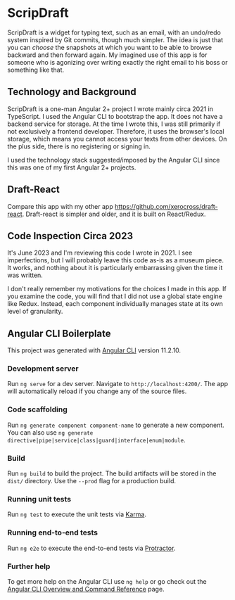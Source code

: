 # ScripDraft

ScripDraft is a widget for typing text, such as an email, with an
undo/redo system inspired by Git commits, though much simpler. The 
idea is just that you can *choose* the snapshots at which you 
want to be able to browse backward and then forward again. My imagined
use of this app is for someone who is agonizing over writing exactly 
the right email to his boss or something like that.


## Technology and Background

ScripDraft is a one-man Angular 2+ project I wrote mainly circa 2021 in 
TypeScript. I used the Angular CLI to bootstrap the app. It does not have a backend service for storage. At the time I wrote this, I was still primarily
if not exclusively a frontend developer. Therefore, it uses the
browser's local storage, which means you cannot access your texts
from other devices. On the plus side, there is no registering or signing in.

I used the technology stack suggested/imposed by the Angular CLI since
this was one of my first Angular 2+ projects.

## Draft-React

Compare this app with my other app https://github.com/xerocross/draft-react. Draft-react is simpler and older, and it is built on React/Redux.


## Code Inspection Circa 2023

It's June 2023 and I'm reviewing this code I wrote in 2021. I see
imperfections, but I will probably leave this code as-is as a museum
piece. It works, and nothing about it is particularly 
embarrassing given the time it was written.

I don't really remember my motivations for the choices I made in this
app. If you examine the code, you will find that I did not use a global
state engine like Redux. Instead, each component individually manages state at its own level of granularity.

## Angular CLI Boilerplate 

This project was generated with [Angular CLI](https://github.com/angular/angular-cli) version 11.2.10.

### Development server

Run `ng serve` for a dev server. Navigate to `http://localhost:4200/`. The app will automatically reload if you change any of the source files.

### Code scaffolding

Run `ng generate component component-name` to generate a new component. You can also use `ng generate directive|pipe|service|class|guard|interface|enum|module`.

### Build

Run `ng build` to build the project. The build artifacts will be stored in the `dist/` directory. Use the `--prod` flag for a production build.

### Running unit tests

Run `ng test` to execute the unit tests via [Karma](https://karma-runner.github.io).

### Running end-to-end tests

Run `ng e2e` to execute the end-to-end tests via [Protractor](http://www.protractortest.org/).

### Further help

To get more help on the Angular CLI use `ng help` or go check out the [Angular CLI Overview and Command Reference](https://angular.io/cli) page.
